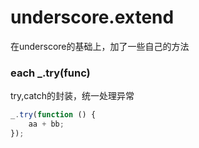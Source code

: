 # underscore.extend
在underscore的基础上，加了一些自己的方法

### each   _.try(func)
try,catch的封装，统一处理异常   
```js
_.try(function () {
    aa + bb;
});
```

